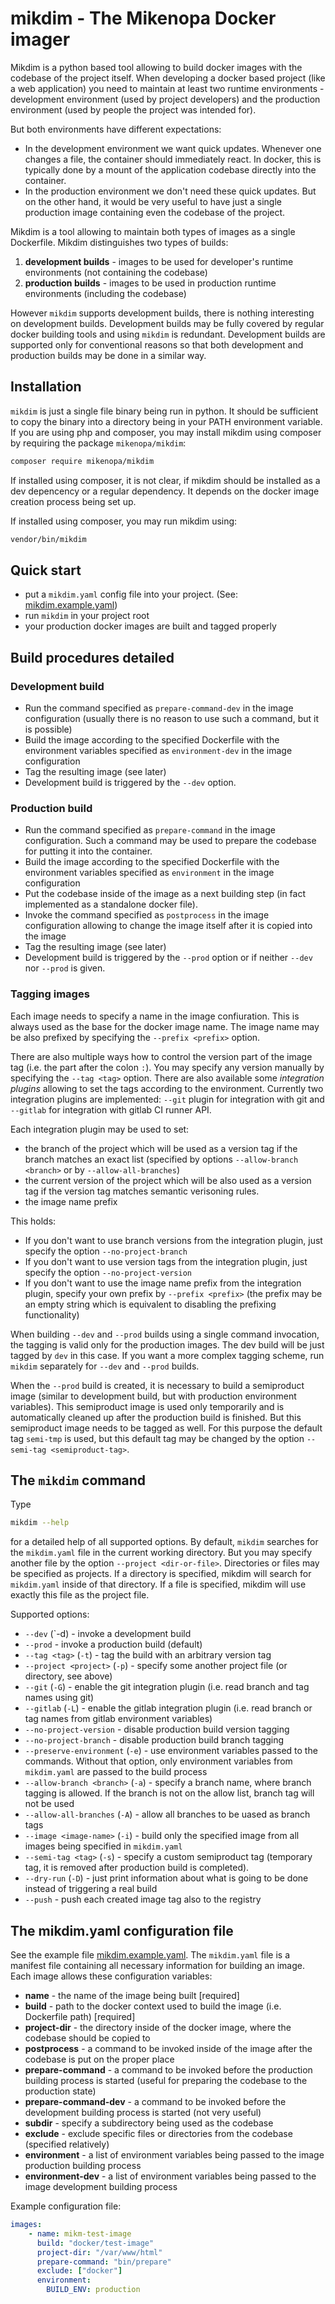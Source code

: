 # mikdim - The Mikenopa Docker imager

Mikdim is a python based tool allowing to build docker images with the codebase of the project itself. When developing a docker based project (like a web application)
you need to maintain at least two runtime environments - development environment (used by project developers) and the production environment (used by people the project
was intended for).

But both environments have different expectations:
* In the development environment we want quick updates. Whenever one changes a file, the container should immediately react. In docker, this is typically done by a mount
  of the application codebase directly into the container.
* In the production environment we don't need these quick updates. But on the other hand, it would be very useful to have just a single production image containing
  even the codebase of the project.

Mikdim is a tool allowing to maintain both types of images as a single Dockerfile. Mikdim distinguishes two types of builds:

1. **development builds** - images to be used for developer's runtime environments (not containing the codebase)
2. **production builds** - images to be used in production runtime environments (including the codebase)

However `mikdim` supports development builds, there is nothing interesting on development builds. Development builds may be fully covered by regular docker building
tools and using `mikdim` is redundant. Development builds are supported only for conventional reasons so that both development and production builds may be done in
a similar way.

## Installation

`mikdim` is just a single file binary being run in python. It should be sufficient to copy the binary into a directory being in your PATH environment variable.
If you are using php and composer, you may install mikdim using composer by requiring the package `mikenopa/mikdim`:

```bash
composer require mikenopa/mikdim
```

If installed using composer, it is not clear, if mikdim should be installed as a dev depencency or a regular dependency. It depends on the docker image creation process
being set up.

If installed using composer, you may run mikdim using:
```bash
vendor/bin/mikdim
```

## Quick start

* put a `mikdim.yaml` config file into your project. (See: [mikdim.example.yaml](mikdim.example.yaml))
* run `mikdim` in your project root
* your production docker images are built and tagged properly


## Build procedures detailed

### Development build

* Run the command specified as `prepare-command-dev` in the image configuration (usually there is no reason to use such a command, but it is possible)
* Build the image according to the specified Dockerfile with the environment variables specified as `environment-dev` in the image configuration
* Tag the resulting image (see later)
* Development build is triggered by the `--dev` option.

### Production build

* Run the command specified as `prepare-command` in the image configuration. Such a command may be used to prepare the codebase for putting it into the container.
* Build the image according to the specified Dockerfile with the environment variables specified as `environment` in the image configuration
* Put the codebase inside of the image as a next building step (in fact implemented as a standalone docker file).
* Invoke the command specified as `postprocess` in the image configuration allowing to change the image itself after it is copied into the image
* Tag the resulting image (see later)
* Development build is triggered by the `--prod` option or if neither `--dev` nor `--prod` is given.

### Tagging images

Each image needs to specify a name in the image confiuration. This is always used as the base for the docker image name. The image name may be also prefixed by specifying
the `--prefix <prefix>` option.

There are also multiple ways how to control the version part of the image tag (i.e. the part after the colon `:`). You may specify any version manually by specifying the
`--tag <tag>` option. There are also available some _integration plugins_ allowing to set the tags according to the environment. Currently two integration plugins are
implemented: `--git` plugin for integration with git and `--gitlab` for integration with gitlab CI runner API.

Each integration plugin may be used to set:

* the branch of the project which will be used as a version tag if the branch matches an exact list (specified by options `--allow-branch <branch>` or by `--allow-all-branches`)
* the current version of the project which will be also used as a version tag if the version tag matches semantic verisoning rules.
* the image name prefix

This holds:

* If you don't want to use branch versions from the integration plugin, just specify the option `--no-project-branch`
* If you don't want to use version tags from the integration plugin, just specify the option `--no-project-version`
* If you don't want to use the image name prefix from the integration plugin, specify your own prefix by `--prefix <prefix>` (the prefix may be an empty string which is equivalent to
  disabling the prefixing functionality)


When building `--dev` and `--prod` builds using a single command invocation, the tagging is valid only for the production images. The dev build will be just tagged by `dev` in this case.
If you want a more complex tagging scheme, run `mikdim` separately for `--dev` and `--prod` builds.

When the `--prod` build is created, it is necessary to build a semiproduct image (similar to development build, but with production environment variables). This semiproduct image
is used only temporarily and is automatically cleaned up after the production build is finished. But this semiproduct image needs to be tagged as well. For this purpose the default
tag `semi-tmp` is used, but this default tag may be changed by the option `--semi-tag <semiproduct-tag>`.

## The `mikdim` command

Type

```bash
mikdim --help
```

for a detailed help of all supported options. By default, `mikdim` searches for the `mikdim.yaml` file in the current working directory. But you may specify another file by the option
`--project <dir-or-file>`. Directories or files may be specified as projects. If a directory is specified, mikdim will search for `mikdim.yaml` inside of that directory. If a file is
specified, mikdim will use exactly this file as the project file.

Supported options:

* `--dev` (`-d) - invoke a development build 
* `--prod` - invoke a production build (default)
* `--tag <tag>` (`-t`) - tag the build with an arbitrary version tag
* `--project <project>` (`-p`) - specify some another project file (or directory, see above)
* `--git` (`-G`) - enable the git integration plugin (i.e. read branch and tag names using git)
* `--gitlab` (`-L`) - enable the gitlab integration plugin (i.e. read branch or tag names from gitlab environment variables)
* `--no-project-version` - disable production build version tagging
* `--no-project-branch` - disable production build branch tagging
* `--preserve-environment` (`-e`) - use environment variables passed to the commands. Without that option, only environment variables from `mikdim.yaml` are passed to the build process
* `--allow-branch <branch>` (`-a`) - specify a branch name, where branch tagging is allowed. If the branch is not on the allow list, branch tag will not be used
* `--allow-all-branches` (`-A`) - allow all branches to be uased as branch tags
* `--image <image-name>` (`-i`) - build only the specified image from all images being specified in `mikdim.yaml`
* `--semi-tag <tag>` (`-s`) - specify a custom semiproduct tag (temporary tag, it is removed after production build is completed).
* `--dry-run` (`-D`) - just print information about what is going to be done instead of triggering a real build
* `--push` - push each created image tag also to the registry


## The mikdim.yaml configuration file

See the example file [mikdim.example.yaml](mikdim.example.yaml). The `mikdim.yaml` file is a manifest file containing all necessary information for building an image. Each image
allows these configuration variables:
* **name** - the name of the image being built [required]
* **build** - path to the docker context used to build the image (i.e. Dockerfile path) [required]
* **project-dir** - the directory inside of the docker image, where the codebase should be copied to
* **postprocess** - a command to be invoked inside of the image after the codebase is put on the proper place
* **prepare-command** - a command to be invoked before the production building process is started (useful for preparing the codebase to the production state)
* **prepare-command-dev** - a command to be invoked before the development building process is started (not very useful)
* **subdir** - specify a subdirectory being used as the codebase
* **exclude** - exclude specific files or directories from the codebase (specified relatively)
* **environment** - a list of environment variables being passed to the image production building process
* **environment-dev** - a list of environment variables being passed to the image development building process

Example configuration file:
```yaml
images:
    - name: mikm-test-image
      build: "docker/test-image"
      project-dir: "/var/www/html"
      prepare-command: "bin/prepare"
      exclude: ["docker"]
      environment:
        BUILD_ENV: production
```
